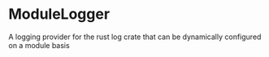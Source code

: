 # ModuleLogger
A logging provider for the rust log crate that can be dynamically configured on a module basis
